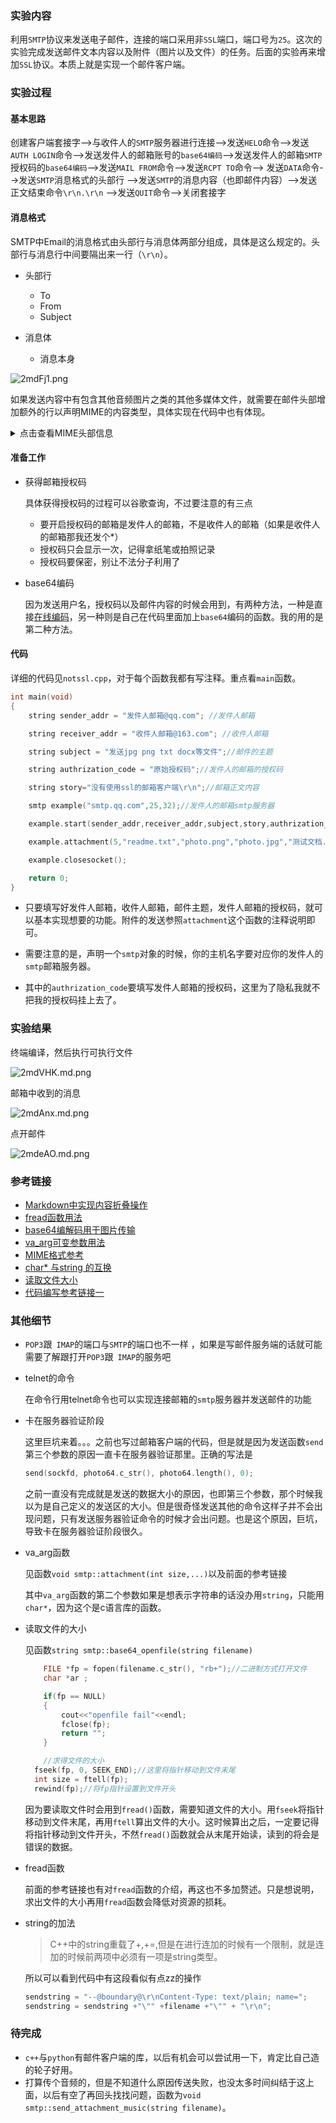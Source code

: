 ### 实验内容

利用`SMTP`协议来发送电子邮件，连接的端口采用非`SSL`端口，端口号为`25`。这次的实验完成发送邮件文本内容以及附件（图片以及文件）的任务。后面的实验再来增加`SSL`协议。本质上就是实现一个邮件客户端。



### 实验过程

#### 基本思路

创建客户端套接字-->与收件人的`SMTP`服务器进行连接-->发送`HELO`命令-->发送`AUTH LOGIN`命令-->发送发件人的邮箱账号的`base64编码`-->发送发件人的邮箱`SMTP`授权码的`base64编码`-->发送`MAIL FROM`命令-->发送`RCPT TO`命令--> 发送`DATA`命令-->发送`SMTP`消息格式的头部行 -->发送`SMTP`的消息内容（也即邮件内容）-->发送正文结束命令`\r\n.\r\n`  -->发送`QUIT`命令-->关闭套接字



#### 消息格式

SMTP中Email的消息格式由头部行与消息体两部分组成，具体是这么规定的。头部行与消息行中间要隔出来一行（`\r\n`）。

- 头部行
  - To
  - From
  - Subject



- 消息体
  - 消息本身

![2mdFj1.png](https://z3.ax1x.com/2021/05/31/2mdFj1.png)



如果发送内容中有包含其他音频图片之类的其他多媒体文件，就需要在邮件头部增加额外的行以声明MIME的内容类型，具体实现在代码中也有体现。

<details>
    <summary>点击查看MIME头部信息</summary>
    <pre><code>
    string title ="From: " + from + "\r\nTo: " + to + "\r\nSubject: " + subject +"\r\n"; 
    string mime_header1 = "MIME-Version: 1.0\r\n";
    string mime_header3 = "Content-Type: multipart/mixed;boundary=@boundary@\r\n\r\n";
    string total = title + mime_header1  + mime_header3;
    send(sockfd,total.c_str(),strlen(total.c_str()),0);
    </code></pre>
</details>






#### 准备工作

- 获得邮箱授权码

  具体获得授权码的过程可以谷歌查询，不过要注意的有三点

  - 要开启授权码的邮箱是发件人的邮箱，不是收件人的邮箱（如果是收件人的邮箱那我还发个*）
  - 授权码只会显示一次，记得拿纸笔或拍照记录
  - 授权码要保密，别让不法分子利用了

- base64编码

  因为发送用户名，授权码以及邮件内容的时候会用到，有两种方法，一种是直接[在线编码](https://tool.oschina.net/encrypt?type=3)，另一种则是自己在代码里面加上`base64`编码的函数。我的用的是第二种方法。

  
  
  

#### 代码

详细的代码见`notssl.cpp`，对于每个函数我都有写注释。重点看`main`函数。

```c++
int main(void)
{
    string sender_addr = "发件人邮箱@qq.com"; //发件人邮箱

    string receiver_addr = "收件人邮箱@163.com"; //收件人邮箱

    string subject = "发送jpg png txt docx等文件";//邮件的主题

    string authrization_code = "原始授权码";//发件人的邮箱的授权码

    string story="没有使用ssl的邮箱客户端\r\n";//邮箱正文内容

    smtp example("smtp.qq.com",25,32);//发件人的邮箱smtp服务器

    example.start(sender_addr,receiver_addr,subject,story,authrization_code);

    example.attachment(5,"readme.txt","photo.png","photo.jpg","测试文档.docx","hello.cpp");

    example.closesocket();

    return 0;
}
```



- 只要填写好发件人邮箱，收件人邮箱，邮件主题，发件人邮箱的授权码，就可以基本实现想要的功能。附件的发送参照`attachment`这个函数的注释说明即可。

- 需要注意的是，声明一个`smtp`对象的时候，你的主机名字要对应你的发件人的`smtp`邮箱服务器。
- 其中的`authrization_code`要填写发件人邮箱的授权码，这里为了隐私我就不把我的授权码挂上去了。



### 实验结果

终端编译，然后执行可执行文件

![2mdVHK.md.png](https://z3.ax1x.com/2021/05/31/2mdVHK.md.png)



邮箱中收到的消息

![2mdAnx.md.png](https://z3.ax1x.com/2021/05/31/2mdAnx.md.png)



点开邮件

![2mdeAO.md.png](https://z3.ax1x.com/2021/05/31/2mdeAO.md.png)





### 参考链接

- [Markdown中实现内容折叠操作](https://blog.csdn.net/djzhao627/article/details/89977411)
- [fread函数用法](https://blog.csdn.net/Li_Ning_/article/details/51038925)
- [base64编解码用于图片传输](https://blog.csdn.net/qq_38289815/article/details/89280863)
- [va_arg可变参数用法](https://www.cnblogs.com/pengdonglin137/p/3345911.html)
- [MIME格式参考](https://developer.mozilla.org/zh-CN/docs/Web/HTTP/Basics_of_HTTP/MIME_types)
- [char* 与string 的互换](https://blog.csdn.net/u013925378/article/details/88899115)
- [读取文件大小](https://blog.csdn.net/qq_38289815/article/details/89280863)
- [代码编写参考链接一](https://www.jb51.net/article/140979.htm)





### 其他细节

- `POP3`跟` IMAP`的端口与`SMTP`的端口也不一样 ，如果是写邮件服务端的话就可能需要了解跟打开`POP3`跟` IMAP`的服务吧

  

- telnet的命令

  在命令行用telnet命令也可以实现连接邮箱的`smtp`服务器并发送邮件的功能

  

- 卡在服务器验证阶段

  这里巨坑来着。。。之前也写过邮箱客户端的代码，但是就是因为发送函数`send`第三个参数的原因一直卡在服务器验证那里。正确的写法是

  ```c++
  send(sockfd, photo64.c_str(), photo64.length(), 0); 
  ```

  之前一直没有完成就是发送的数据大小的原因，也即第三个参数，那个时候我以为是自己定义的发送区的大小。但是很奇怪发送其他的命令这样子并不会出现问题，只有发送服务器验证命令的时候才会出问题。也是这个原因，巨坑，导致卡在服务器验证阶段很久。



- va_arg函数

  见函数`void smtp::attachment(int size,...)`以及前面的参考链接

  其中`va_arg`函数的第二个参数如果是想表示字符串的话没办用`string`，只能用`char*`，因为这个是c语言库的函数。



- 读取文件的大小

  见函数`string smtp::base64_openfile(string filename)`

  ```c++
      FILE *fp = fopen(filename.c_str(), "rb+");//二进制方式打开文件
      char *ar ;
  
      if(fp == NULL)
      {
          cout<<"openfile fail"<<endl;
          fclose(fp);
          return "";
      }
  
      //求得文件的大小
  	fseek(fp, 0, SEEK_END);//这里将指针移动到文件末尾
  	int size = ftell(fp);
  	rewind(fp);//将fp指针设置到文件开头
  ```

  因为要读取文件时会用到`fread()`函数，需要知道文件的大小。用`fseek`将指针移动到文件末尾，再用`ftell`算出文件的大小。这时候算出之后，一定要记得将指针移动到文件开头，不然`fread()`函数就会从末尾开始读，读到的将会是错误的数据。

  

- fread函数

  前面的参考链接也有对`fread`函数的介绍，再这也不多加赘述。只是想说明，求出文件的大小再用`fread`函数会降低对资源的损耗。



- string的加法

  > C++中的string重载了+,+=,但是在进行连加的时候有一个限制，就是连加的时候前两项中必须有一项是string类型。

  所以可以看到代码中有这段看似有点zz的操作

  ```c++
  sendstring = "--@boundary@\r\nContent-Type: text/plain; name=";
  sendstring = sendstring +"\"" +filename +"\"" + "\r\n";  
  ```

  



### 待完成

- `c++`与`python`有邮件客户端的库，以后有机会可以尝试用一下，肯定比自己造的轮子好用。
- 打算传个音频的，但是不知道什么原因传送失败，也没太多时间纠结于这上面，以后有空了再回头找找问题，函数为`void smtp::send_attachment_music(string filename)`。

